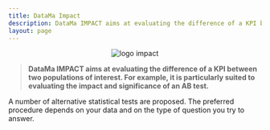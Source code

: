 ```yaml
---
title: DataMa Impact
description: DataMa IMPACT aims at evaluating the difference of a KPI between two populations of interest.
layout: page
---
```


<center><img src="{{site.url}}/{{site.baseurl}}/core_app/old/images/DataMaIMPACT2-300x187.png" alt="logo impact" /></center>

> **DataMa IMPACT aims at evaluating the difference of a KPI between two populations of interest. For example, it is particularly suited to evaluating the impact and significance of an AB test.**

A number of alternative statistical tests are proposed. The preferred procedure depends on your data and on the type of question you try to answer.
